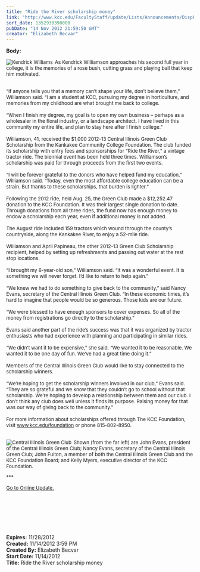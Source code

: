 ```yaml
---
title: "Ride the River scholarship money"
link: "http://www.kcc.edu/FacultyStaff/update/Lists/Announcements/DispForm.aspx?ID=904"
sort_date: 1352930390000
pubDate: "14 Nov 2012 21:59:50 GMT"
creator: "Elizabeth Becvar"
---
```


<div><b>Body:</b> <div class="ExternalClassDD6E2B820B604B3195AC6A80AE22B7C3">
<div><font size="2">
<div style="float:left;margin-right:6px"><img alt="Kendrick Williams" src="/FacultyStaff/update/PublishingImages/Kendrick_Williamson_update.jpg" /> </div>
<p>As Kendrick Williamson approaches his second full year in college, it is the memories of a rose bush, cutting grass and playing ball that keep him motivated.</font></p></div>
<div><font size="2">  <br />“If anyone tells you that a memory can’t shape your life, don’t believe them,” Williamson said. “I am a student at KCC, pursuing my degree in horticulture, and memories from my childhood are what brought me back to college.</font></div><font size="2">
<div><br />“When I finish my degree, my goal is to open my own business – perhaps as a wholesaler in the floral industry, or a landscape architect. I have lived in this community my entire life, and plan to stay here after I finish college.”</div>
<div><br />Williamson, 41, received the $1,000 2012-13 Central Illinois Green Club Scholarship from the Kankakee Community College Foundation. The club funded its scholarship with entry fees and sponsorships for “Ride the River,” a vintage tractor ride. The biennial event has been held three times. Williamson’s scholarship was paid for through proceeds from the first two events.</div>
<div><br />“I will be forever grateful to the donors who have helped fund my education,” Williamson said. “Today, even the most affordable college education can be a strain. But thanks to these scholarships, that burden is lighter.”</div>
<div><br />Following the 2012 ride, held Aug. 25, the Green Club made a $12,252.47 donation to the KCC Foundation. It was their largest single donation to date. Through donations from all three rides, the fund now has enough money to endow a scholarship each year, even if additional money is not added.</div>
<div><br />The August ride included 159 tractors which wound through the county’s countryside, along the Kankakee River, to enjoy a 52-mile ride.</div>
<div><br />Williamson and April Papineau, the other 2012-13 Green Club Scholarship recipient, helped by setting up refreshments and passing out water at the rest stop locations.</div>
<div><br />“I brought my 6-year-old son,” Williamson said. “It was a wonderful event. It is something we will never forget. I’d like to return to help again.”</div>
<div><br />“We knew we had to do something to give back to the community,” said Nancy Evans, secretary of the Central Illinois Green Club. “In these economic times, it’s hard to imagine that people would be so generous. Those kids are our future.</div>
<div><br />“We were blessed to have enough sponsors to cover expenses. So all of the money from registrations go directly to the scholarship.”</div>
<div><br />Evans said another part of the ride’s success was that it was organized by tractor enthusiasts who had experience with planning and participating in similar rides.</div>
<div><br />“We didn’t want it to be expensive,” she said. “We wanted it to be reasonable. We wanted it to be one day of fun. We’ve had a great time doing it.”</div>
<div><br />Members of the Central Illinois Green Club would like to stay connected to the scholarship winners.</div>
<div><br />“We’re hoping to get the scholarship winners involved in our club,” Evans said. “They are so grateful and we know that they couldn’t go to school without that scholarship. We’re hoping to develop a relationship between them and our club. I don’t think any club does well unless it finds its purpose. Raising money for that was our way of giving back to the community.”</div>
<div><br />For more information about scholarships offered through The KCC Foundation, visit </font><a href="/foundation"><font size="2">www.kcc.edu/foundation</font></a><font size="2"> or phone 815-802-8950.</font></div>
<div><font size="2"></font> </div>
<div><font size="2"></font></div>
<div><font size="2">
<div style="float:left;margin-right:6px"><img alt="Central Illinois Green Club" src="/FacultyStaff/update/PublishingImages/Central_Illinois_Green_Club_update.JPG" /></div>
<p>Shown (from the far left) are John Evans, president of the Central Illinois Green Club; Nancy Evans, secretary of the Central Illinois Green Club; John Fulton, a member of both the Central Illinois Green Club and the KCC Foundation Board; and Kelly Myers, executive director of the KCC Foundation.</p>
<p>***</p>
<p><a href="/FacultyStaff/update/Pages/dailyupdate.aspx">Go to Online Update.</a></p>
<p> </p>
<p> </p>
<p><br /> </p></font></div></div></div>
<div><b>Expires:</b> 11/28/2012</div>
<div><b>Created:</b> 11/14/2012 3:59 PM</div>
<div><b>Created By:</b> Elizabeth Becvar</div>
<div><b>Start Date:</b> 11/14/2012</div>
<div><b>Title:</b> Ride the River scholarship money</div>
